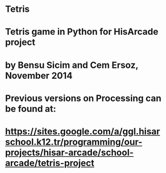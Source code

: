 # Tetris
# Tetris game in Python for HisArcade project
# by Bensu Sicim and Cem Ersoz, November 2014

# Previous versions on Processing can be found at: 
# https://sites.google.com/a/ggl.hisarschool.k12.tr/programming/our-projects/hisar-arcade/school-arcade/tetris-project
